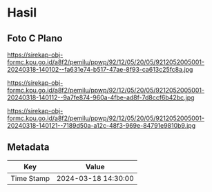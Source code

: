 # Hasil

## Foto C Plano

https://sirekap-obj-formc.kpu.go.id/a8f2/pemilu/ppwp/92/12/05/20/05/9212052005001-20240318-140102--fa631e74-b517-47ae-8f93-ca613c25fc8a.jpg

https://sirekap-obj-formc.kpu.go.id/a8f2/pemilu/ppwp/92/12/05/20/05/9212052005001-20240318-140112--9a7fe874-960a-4fbe-ad8f-7d8ccf6b42bc.jpg

https://sirekap-obj-formc.kpu.go.id/a8f2/pemilu/ppwp/92/12/05/20/05/9212052005001-20240318-140121--7189d50a-a12c-48f3-969e-84791e9810b9.jpg


## Metadata

| Key        | Value               |
| ---------- | ------------------- |
| Time Stamp | 2024-03-18 14:30:00 |



